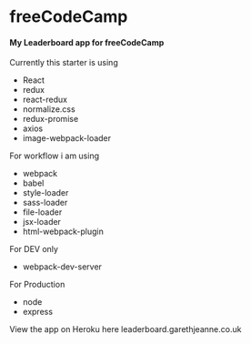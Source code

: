 # freeCodeCamp

#### My Leaderboard app for freeCodeCamp

Currently this starter is using
* React
* redux
* react-redux
* normalize.css
* redux-promise
* axios
* image-webpack-loader

For workflow i am using
* webpack
* babel
* style-loader
* sass-loader
* file-loader
* jsx-loader
* html-webpack-plugin

For DEV only
* webpack-dev-server

For Production
* node
* express

View the app on Heroku here leaderboard.garethjeanne.co.uk
